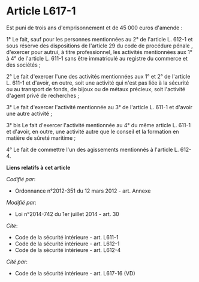 # Article L617-1

Est puni de trois ans d'emprisonnement et de 45 000 euros d'amende : 

1° Le fait, sauf pour les personnes mentionnées au 2° de l'article L. 612-1 et sous réserve des dispositions de l'article 29
du code de procédure pénale , d'exercer pour autrui, à titre professionnel, les activités mentionnées aux 1° à 4° de
l'article L. 611-1 sans être immatriculé au registre du commerce et des sociétés ; 

2° Le fait d'exercer l'une des activités mentionnées aux 1° et 2° de l'article L. 611-1 et d'avoir, en outre, soit une
activité qui n'est pas liée à la sécurité ou au transport de fonds, de bijoux ou de métaux précieux, soit l'activité d'agent
privé de recherches ; 

3° Le fait d'exercer l'activité mentionnée au 3° de l'article L. 611-1 et d'avoir une autre activité ; 

3° bis Le fait d'exercer l'activité mentionnée au 4° du même article L. 611-1 et d'avoir, en outre, une activité autre que le
conseil et la formation en matière de sûreté maritime ; 

4° Le fait de commettre l'un des agissements mentionnés à l'article L. 612-4.

**Liens relatifs à cet article**

_Codifié par_:

  - Ordonnance n°2012-351 du 12 mars 2012 - art. Annexe

_Modifié par_:

  - Loi n°2014-742 du 1er juillet 2014 - art. 30

_Cite_:

  - Code de la sécurité intérieure - art. L611-1
  - Code de la sécurité intérieure - art. L612-1
  - Code de la sécurité intérieure - art. L612-4

_Cité par_:

  - Code de la sécurité intérieure - art. L617-16 (VD)
